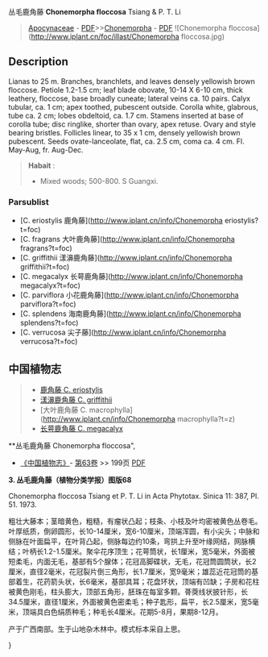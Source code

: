 丛毛鹿角藤 **Chonemorpha floccosa** Tsiang & P. T. Li

> [Apocynaceae](http://www.iplant.cn/info/Apocynaceae?t=foc) - [PDF](http://www.iplant.cn/foc/pdf/Apocynaceae.pdf)>>[Chonemorpha](http://www.iplant.cn/info/Chonemorpha?t=foc) - [PDF](http://www.iplant.cn/foc/pdf/Chonemorpha.pdf)
![Chonemorpha floccosa](http://www.iplant.cn/foc/illast/Chonemorpha floccosa.jpg)

## Description

Lianas to 25 m. Branches, branchlets, and leaves densely yellowish brown floccose. Petiole 1.2-1.5 cm; leaf blade obovate, 10-14 X  6-10 cm, thick leathery, floccose, base broadly cuneate; lateral veins ca. 10 pairs. Calyx tubular, ca. 1 cm; apex toothed, pubescent outside. Corolla white, glabrous, tube ca. 2 cm; lobes obdeltoid, ca. 1.7 cm. Stamens inserted at base of corolla tube; disc ringlike, shorter than ovary, apex retuse. Ovary and style bearing bristles. Follicles linear, to 35 x 1 cm, densely yellowish brown pubescent. Seeds ovate-lanceolate, flat, ca. 2.5 cm, coma ca. 4 cm. Fl. May-Aug, fr. Aug-Dec.


> **Habait** : 
>* Mixed woods; 500-800. S Guangxi.



### Parsublist

* [C.  eriostylis  鹿角藤](http://www.iplant.cn/info/Chonemorpha eriostylis?t=foc)
* [C.  fragrans  大叶鹿角藤](http://www.iplant.cn/info/Chonemorpha fragrans?t=foc)
* [C.  griffithii  漾濞鹿角藤](http://www.iplant.cn/info/Chonemorpha griffithii?t=foc)
* [C.  megacalyx  长萼鹿角藤](http://www.iplant.cn/info/Chonemorpha megacalyx?t=foc)
* [C.  parviflora  小花鹿角藤](http://www.iplant.cn/info/Chonemorpha parviflora?t=foc)
* [C.  splendens  海南鹿角藤](http://www.iplant.cn/info/Chonemorpha splendens?t=foc)
* [C.  verrucosa  尖子藤](http://www.iplant.cn/info/Chonemorpha verrucosa?t=foc)


## 中国植物志

> * [鹿角藤  C.  eriostylis](Chonemorpha-eriostylis-鹿角藤.md)
> * [漾濞鹿角藤  C.  griffithii](Chonemorpha-griffithii-漾濞鹿角藤.md)
> * [大叶鹿角藤  C.  macrophylla](http://www.iplant.cn/info/Chonemorpha macrophylla?t=z)
> * [长萼鹿角藤  C.  megacalyx](Chonemorpha-megacalyx-长萼鹿角藤.md)


**丛毛鹿角藤 Chonemorpha floccosa",



* [《中国植物志》](http://www.iplant.cn/frps)- [第63卷](http://www.iplant.cn/frps/vol/63) >> 199页 [PDF](http://www.iplant.cn/frps/pdf/63/199.pdf)


**3. 丛毛鹿角藤（植物分类学报）图版68**

Chonemorpha floccosa Tsiang et P. T. Li in Acta Phytotax. Sinica 11: 387, Pl. 51. 1973.

粗壮大藤本；茎暗黄色，粗糙，有瘤状凸起；枝条、小枝及叶均密被黄色丛卷毛。叶厚纸质，倒卵圆形，长10-14厘米，宽6-10厘米，顶端浑圆，有小尖头；中脉和侧脉在叶面扁平，在叶背凸起，侧脉每边约10条，弯拱上升至叶缘网结，网脉横结；叶柄长1.2-1.5厘米。聚伞花序顶生；花萼筒状，长1厘米，宽5毫米，外面被短柔毛，内面无毛，基部有5个腺体；花冠高脚碟状，无毛，花冠筒圆筒状，长2厘米，直径2毫米，花冠裂片倒三角形，长1.7厘米，宽9毫米；雄蕊近花冠筒的基部着生，花药箭头状，长6毫米，基部具耳；花盘环状，顶端有凹缺；子房和花柱被黄色刚毛，柱头膨大，顶部五角形，胚珠在每室多颗。蓇葖线状披针形，长34.5厘米，直径1厘米，外面被黄色密柔毛；种子匙形，扁平，长2.5厘米，宽5毫米，顶端具白色绢质种毛；种毛长4厘米。花期5-8月，果期8-12月。

产于广西南部。生于山地杂木林中。模式标本采自上思。



}